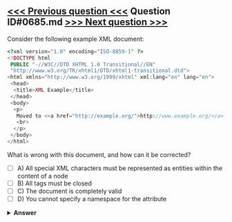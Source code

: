 [<<< Previous question <<<](0684.md)   Question ID#0685.md   [>>> Next question >>>](0686.md)
---

Consider the following example XML document:

```php
<?xml version="1.0" encoding="ISO-8859-1" ?>
<!DOCTYPE html
 PUBLIC "-//W3C//DTD XHTML 1.0 Transitional//EN"
 "http://www.w3.org/TR/xhtml1/DTD/xhtml1-transitional.dtd">
<html xmlns="http://www.w3.org/1999/xhtml" xml:lang="en" lang="en">
 <head>
  <title>XML Example</title>
 </head>
 <body>
  <p>
   Moved to <<a href="http://example.org/">http://www.example.org/</a>.>
   <br>
  </p>
 </body>
</html>
```
What is wrong with this document, and how can it be corrected?

- [ ] A) All special XML characters must be represented as entities within the content of a node
- [ ] B) All tags must be closed
- [ ] C) The document is completely valid
- [ ] D) You cannot specify a namespace for the <html> attribute

<details><summary><b>Answer</b></summary>
<p>
  Answer: <strong>A, B</strong>
</p>
</details>

